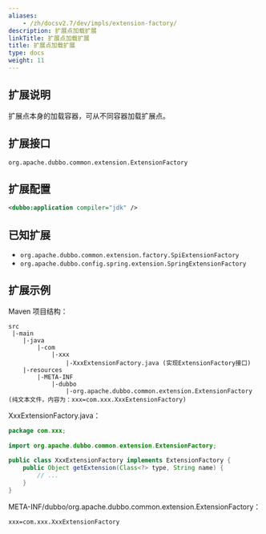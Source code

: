 ```yaml
---
aliases:
    - /zh/docsv2.7/dev/impls/extension-factory/
description: 扩展点加载扩展
linkTitle: 扩展点加载扩展
title: 扩展点加载扩展
type: docs
weight: 11
---
```



## 扩展说明

扩展点本身的加载容器，可从不同容器加载扩展点。

## 扩展接口

`org.apache.dubbo.common.extension.ExtensionFactory`

## 扩展配置

```xml
<dubbo:application compiler="jdk" />
```

## 已知扩展

* `org.apache.dubbo.common.extension.factory.SpiExtensionFactory`
* `org.apache.dubbo.config.spring.extension.SpringExtensionFactory`

## 扩展示例

Maven 项目结构：

```
src
 |-main
    |-java
        |-com
            |-xxx
                |-XxxExtensionFactory.java (实现ExtensionFactory接口)
    |-resources
        |-META-INF
            |-dubbo
                |-org.apache.dubbo.common.extension.ExtensionFactory (纯文本文件，内容为：xxx=com.xxx.XxxExtensionFactory)
```

XxxExtensionFactory.java：

```java
package com.xxx;
 
import org.apache.dubbo.common.extension.ExtensionFactory;
 
public class XxxExtensionFactory implements ExtensionFactory {
    public Object getExtension(Class<?> type, String name) {
        // ...
    }
}
```

META-INF/dubbo/org.apache.dubbo.common.extension.ExtensionFactory：

```properties
xxx=com.xxx.XxxExtensionFactory
```